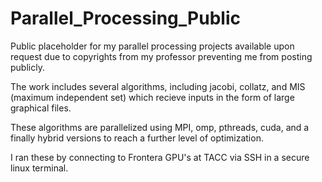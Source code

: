 # Parallel_Processing_Public
Public placeholder for my parallel processing projects available upon request due to copyrights from my professor preventing me from posting publicly.

The work includes several algorithms, including jacobi, collatz, and MIS (maximum independent set) which recieve inputs in the form of large graphical files.

These algorithms are parallelized using MPI, omp, pthreads, cuda, and a finally hybrid versions to reach a further level of optimization.

I ran these by connecting to Frontera GPU's at TACC via SSH in a secure linux terminal. 
